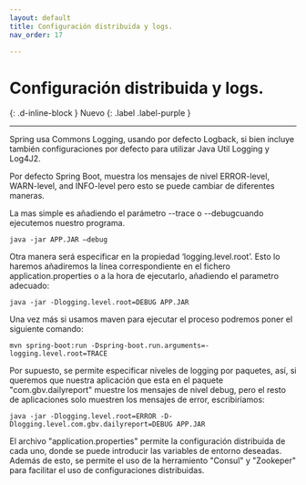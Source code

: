 ```yaml
---
layout: default
title: Configuración distribuida y logs.
nav_order: 17

---
```


# Configuración distribuida y logs.

{: .d-inline-block }
Nuevo
{: .label .label-purple }


---


Spring usa Commons Logging, usando por defecto Logback, si bien incluye también configuraciones por defecto para utilizar Java Util Logging y Log4J2.

Por defecto Spring Boot, muestra los mensajes de nivel ERROR-level, WARN-level, and INFO-level pero esto se puede cambiar de diferentes maneras.

La mas simple es añadiendo el parámetro --trace o --debugcuando ejecutemos nuestro programa.

```
java -jar APP.JAR –debug
```

Otra manera será especificar en la propiedad ‘logging.level.root’. Esto lo haremos añadiremos la línea correspondiente en el fichero application.properties o a la hora de ejecutarlo, añadiendo el parametro adecuado:

```
java -jar -Dlogging.level.root=DEBUG APP.JAR
```

Una vez más si usamos maven para ejecutar el proceso podremos poner el siguiente comando:

```
mvn spring-boot:run -Dspring-boot.run.arguments=-logging.level.root=TRACE
```

Por supuesto, se permite especificar niveles de logging por paquetes, así, si queremos que nuestra aplicación que esta en el paquete "com.gbv.dailyreport" muestre los mensajes de nivel debug, pero el resto de aplicaciones solo muestren los mensajes de error, escribiríamos:

```
java -jar -Dlogging.level.root=ERROR -D-Dlogging.level.com.gbv.dailyreport=DEBUG APP.JAR
```
El archivo "application.properties" permite la configuración distribuida de cada uno, donde se puede introducir las variables de entorno deseadas. Además de esto, se permite el uso de la herramiento "Consul" y "Zookeper" para facilitar el uso de configuraciones distribuidas.
